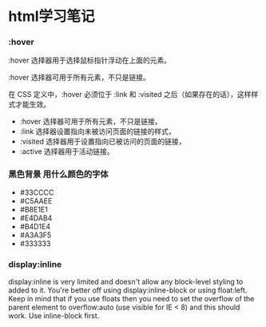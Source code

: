 html学习笔记
==========

### :hover

:hover 选择器用于选择鼠标指针浮动在上面的元素。

:hover 选择器可用于所有元素，不只是链接。

在 CSS 定义中，:hover 必须位于 :link 和 :visited 之后（如果存在的话），这样样式才能生效。

* :hover 选择器可用于所有元素，不只是链接。
* :link 选择器设置指向未被访问页面的链接的样式，
* :visited 选择器用于设置指向已被访问的页面的链接，
* :active 选择器用于活动链接。

### 黑色背景 用什么颜色的字体

* #33CCCC
* #C5AAEE
* #B8E1E1
* #E4DAB4
* #B4D1E4
* #A3A3F5
* #333333 

### display:inline

display:inline is very limited and doesn't allow any block-level styling to added to it. You're better off using display:inline-block or using float:left. Keep in mind that if you use floats then you need to set the overflow of the parent element to overflow:auto (use visible for IE < 8) and this should work. Use inline-block first.
